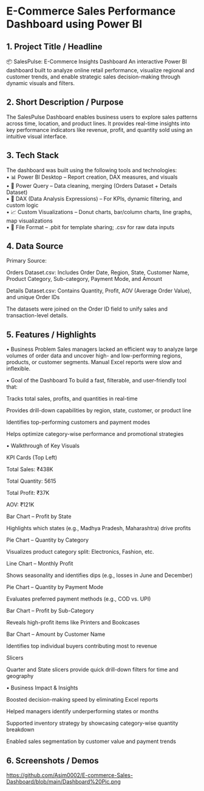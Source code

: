 # E-Commerce Sales Performance Dashboard using Power BI

## 1. Project Title / Headline
📦 SalesPulse: E-Commerce Insights Dashboard
An interactive Power BI dashboard built to analyze online retail performance, visualize regional and customer trends, and enable strategic sales decision-making through dynamic visuals and filters.

## 2. Short Description / Purpose
The SalesPulse Dashboard enables business users to explore sales patterns across time, location, and product lines. It provides real-time insights into key performance indicators like revenue, profit, and quantity sold using an intuitive visual interface.

## 3. Tech Stack
The dashboard was built using the following tools and technologies:<br>
• 📊 Power BI Desktop – Report creation, DAX measures, and visuals<br>
• 🔄 Power Query – Data cleaning, merging (Orders Dataset + Details Dataset)<br>
• 🧠 DAX (Data Analysis Expressions) – For KPIs, dynamic filtering, and custom logic<br>
• 📈 Custom Visualizations – Donut charts, bar/column charts, line graphs, map visualizations<br>
• 📁 File Format – .pbit for template sharing; .csv for raw data inputs

## 4. Data Source
Primary Source:

Orders Dataset.csv: Includes Order Date, Region, State, Customer Name, Product Category, Sub-category, Payment Mode, and Amount

Details Dataset.csv: Contains Quantity, Profit, AOV (Average Order Value), and unique Order IDs

The datasets were joined on the Order ID field to unify sales and transaction-level details.

## 5. Features / Highlights
• Business Problem
Sales managers lacked an efficient way to analyze large volumes of order data and uncover high- and low-performing regions, products, or customer segments. Manual Excel reports were slow and inflexible.

• Goal of the Dashboard
To build a fast, filterable, and user-friendly tool that:

Tracks total sales, profits, and quantities in real-time

Provides drill-down capabilities by region, state, customer, or product line

Identifies top-performing customers and payment modes

Helps optimize category-wise performance and promotional strategies

• Walkthrough of Key Visuals

KPI Cards (Top Left)

Total Sales: ₹438K

Total Quantity: 5615

Total Profit: ₹37K

AOV: ₹121K

Bar Chart – Profit by State

Highlights which states (e.g., Madhya Pradesh, Maharashtra) drive profits

Pie Chart – Quantity by Category

Visualizes product category split: Electronics, Fashion, etc.

Line Chart – Monthly Profit

Shows seasonality and identifies dips (e.g., losses in June and December)

Pie Chart – Quantity by Payment Mode

Evaluates preferred payment methods (e.g., COD vs. UPI)

Bar Chart – Profit by Sub-Category

Reveals high-profit items like Printers and Bookcases

Bar Chart – Amount by Customer Name

Identifies top individual buyers contributing most to revenue

Slicers

Quarter and State slicers provide quick drill-down filters for time and geography

• Business Impact & Insights

Boosted decision-making speed by eliminating Excel reports

Helped managers identify underperforming states or months

Supported inventory strategy by showcasing category-wise quantity breakdown

Enabled sales segmentation by customer value and payment trends

## 6. Screenshots / Demos
https://github.com/Asim0002/E-commerce-Sales-Dashboard/blob/main/Dashboard%20Pic.png
